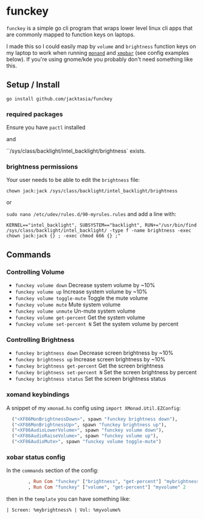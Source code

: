 # funckey

`funckey` is a simple go cli program that wraps lower level linux cli apps that are commonly mapped to function keys on laptops.

I made this so I could easily map by `volume` and `brightness` function keys on my laptop to work when running [`monand`](https://xmonad.org/) and [`xmobar`](https://hackage.haskell.org/package/xmobar) (see config examples below). If you're using gnome/kde you probably don't need something like this.

## Setup / Install


`go install github.com/jacktasia/funckey`


### required packages

Ensure you have `pactl` installed

and

``/sys/class/backlight/intel_backlight/brightness` exists.

### brightness permissions

Your user needs to be able to edit the `brightness` file:

`chown jack:jack /sys/class/backlight/intel_backlight/brightness`

or

`sudo nano /etc/udev/rules.d/90-myrules.rules` and add a line with:

```
KERNEL=="intel_backlight", SUBSYSTEM=="backlight", RUN+="/usr/bin/find /sys/class/backlight/intel_backlight/ -type f -name brightness -exec chown jack:jack {} ; -exec chmod 666 {} ;"
```

## Commands

### Controlling Volume
* `funckey volume down`        Decrease system volume by ~10%
* `funckey volume up`          Increase system volume by ~10%
* `funckey volume toggle-mute` Toggle the mute volume
* `funckey volume mute`        Mute system volume
* `funckey volume unmute`      Un-mute system volume
* `funckey volume get-percent` Get the system volume
* `funckey volume set-percent N` Set the system volume by percent

### Controlling Brightness
* `funckey brightness down`        Decrease screen brightness by ~10%
* `funckey brightness up`          Increase screen brightness by ~10%
* `funckey brightness get-percent` Get the screen brightness
* `funckey brightness set-percent N` Set the screen brightness by percent
* `funckey brightness status` Set the screen brightness status


### xomand keybindings

A snippet of my `xmonad.hs` config using `import XMonad.Util.EZConfig`:

```haskell
  ("<XF86MonBrightnessDown>", spawn "funckey brightness down"),
  ("<XF86MonBrightnessUp>", spawn "funckey brightness up"),
  ("<XF86AudioLowerVolume>", spawn "funckey volume down"),
  ("<XF86AudioRaiseVolume>", spawn "funckey volume up"),
  ("<XF86AudioMute>", spawn "funckey volume toggle-mute")
```

### xobar status config

In the `commands` section of the config:

```haskell
        , Run Com "funckey" ["brightness", "get-percent"] "mybrightness" 2
        , Run Com "funckey" ["volume", "get-percent"] "myvolume" 2
```

then in the `template` you can have something like:

```
| Screen: %mybrightness% | Vol: %myvolume%
```

